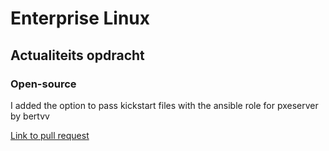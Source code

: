 # Enterprise Linux

## Actualiteits opdracht

### Open-source

I added the option to pass kickstart files with the ansible role for pxeserver by bertvv

[Link to pull request](https://github.com/bertvv/ansible-role-pxeserver/pull/4)

